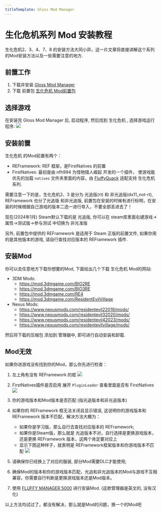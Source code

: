 ```yaml
---
titleTemplate: Gloss Mod Manager
---
```


# 生化危机系列 Mod 安装教程

生化危机2、3、4、7、8 的安装方法大同小异，这一片文章将直接讲解这个系列的Mod安装方法以及一些需要注意的地方. 

## 前置工作

1. 下载并安装 [Gloss Mod Manager](https://mod.3dmgame.com/mod/197445)
2. 下载 前置包 [生化危机 Mod前置包](https://cloud.aoe.top/s/KrRfO)


## 选择游戏

在安装完 Gloss Mod Manager 后, 启动程序, 然后找到 生化危机 , 选择游戏运行程序:
![](https://mod.3dmgame.com/static/upload/mod/202401/MOD65a0d30a79dd8.png@webp)

## 安装前置

生化危机 的Mod前置有两个：
- REFramework: REF 框架，是FirstNatives 的前置
- FirstNatives: 最初是由 nfh994 为怪物猎人崛起 开发的一个插件， 使游戏能优先的加载 `natives` 文件夹里面的内容，由 [FluffyQuack](https://github.com/FluffyQuack/FirstNatives/tree/Fluffy) 适配支持 生化危机 系列.

需要注意一下的是，生化危机2、3 是分为 光追版(rt) 和 非光追版(dx11_not-rt), REFramework 也分了光追版 和非光追版, 前置包在安装的时候有进行标明，在安装的时候根据自己游戏的版本二选一进行导入，不要全部丢进去了！

现在(2024年1月) Steam默认下载的是 光追版, 你可以在 steam库里面右键游戏->属性->测试版->参与测试 中切换为 非光准版

另外, 前置包中提供的 REFramework 是适用于 Steam 正版的前置文件, 如果你用的是其他版本的游戏, 请自行查找对应版本的 REFramework 插件. 

## 安装Mod

你可以去任意地方下载你想要的Mod, 下面给出几个下载 生化危机 Mod的网站:

- 3DM Mods: 
  - https://mod.3dmgame.com/BIO2RE
  - https://mod.3dmgame.com/BIO3RE
  - https://mod.3dmgame.com/RE4
  - https://mod.3dmgame.com/ResidentEvilVillage
- Nexus Mods: 
  - https://www.nexusmods.com/residentevil22019/mods/
  - https://www.nexusmods.com/residentevil32020/mods/
  - https://www.nexusmods.com/residentevil42023/mods/
  - https://www.nexusmods.com/residentevilvillage/mods/

然后将下载的压缩包 添加到 管理器中, 即可进行自动安装和卸载.

## Mod无效

如果你进游戏没有找到你的Mod，那么你先进行检查：
1. 左上角有没有 REFramework 的框
   ![](https://mod.3dmgame.com/static/upload/mod/202401/MOD65a0d9e6ae8a5.png@webp)
2. FirstNatives插件是否启用
   展开 `PluginLoader` 查看里面是否有 FirstNatives
   ![](https://mod.3dmgame.com/static/upload/mod/202401/MOD65a0da1a323fa.png@webp)
3. 你的游戏版本和Mod版本是否匹配 (指光追版本和非光追版本)

4. 如果你的 REFramework 框无法关闭且显示错误, 这说明你的游戏版本和 REFramework 版本不匹配，解决方法大概为：
   - 如果你是学习版，那么自行去查找对应版本的 REFramework;
   - 如果你是Steam版，那么就是 光追版本不对，自行选择是更换游戏版本，还是更换 REFramework 版本，这两个肯定要对应上
   - 显示下图这种样子，就表明是 REFramework框架版本和你游戏版本不匹配
     ![](https://mod.3dmgame.com/static/upload/mod/202401/MOD65a0dc41c41c0.png@webp)
5. 请确保你已经换上了对应的服装, 部分Mod需要DLC才能使用;
6. 确保Mod的版本和你的游戏版本匹配，光追和非光追版本的Mod与游戏不互相兼容，你需要自行判断是更换游戏版本还是Mod版本。
7. 使用 [FLUFFY MANAGER 5000](https://fluffyquack.com/tools/modmanager.zip) 进行安装Mod. (这款管理器是英文的, 没有汉化)

以上方法均试过了，都没有解决，那么就是Mod的问题，换一个的Mod吧


